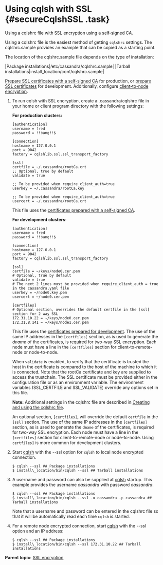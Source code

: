 # Using cqlsh with SSL {#secureCqlshSSL .task}

Using a cqlshrc file with SSL encryption using a self-signed CA.

Using a cqlshrc file is the easiest method of getting `cqlshrc` settings. The cqlshrc.sample provides an example that can be copied as a starting point.

The location of the cqlshrc.sample file depends on the type of installation:

|Package installations|/etc/cassandra/cqlshrc.sample|
|Tarball installations|install\_location/conf/cqlshrc.sample|

[Prepare SSL certificates with a self-signed CA](secureSSLCertWithCA.md) for production, or [prepare SSL certificates](secureSSLCertificates.md) for development. Additionally, configure [client-to-node encryption](secureSSLClientToNode.md).

1.  To run cqlsh with SSL encryption, create a .cassandra/cqlshrc file in your home or client program directory with the following settings:

    **For production clusters:**

    ```no-highlight
    [authentication]
    username = fred
    password = !!bang!!$
    
    [connection]
    hostname = 127.0.0.1
    port = 9042
    factory = cqlshlib.ssl.ssl_transport_factory
    
    [ssl]
    certfile = ~/.cassandra/rootCa.crt
    ;; Optional, true by default
    validate = true 
    
    ;; To be provided when require_client_auth=true
    userkey = ~/.cassandra/rootCa.key 
    
    ;; To be provided when require_client_auth=true
    usercert = ~/.cassandra/rootCa.crt
    ```

    This file uses the [certificates prepared with a self-signed CA](secureSSLCertWithCA.md).

    **For development clusters:**

    ```no-highlight
    [authentication]
    username = fred
    password = !!bang!!$
    
    [connection]
    hostname = 127.0.0.1
    port = 9042
    factory = cqlshlib.ssl.ssl_transport_factory
    
    [ssl]
    certfile = ~/keys/node0.cer.pem
    # Optional, true by default
    validate = true 
    # The next 2 lines must be provided when require_client_auth = true in the cassandra.yaml file
    userkey = ~/node0.key.pem 
    usercert = ~/node0.cer.pem 
    
    [certfiles]  
    # Optional section, overrides the default certfile in the [ssl] section for 2 way SSL
    172.31.10.22 = ~/keys/node0.cer.pem
    172.31.8.141 = ~/keys/node1.cer.pem
    ```

    This file uses the [certificates prepared for development](secureSSLCertificates.md). The use of the same IP addresses in the `[certfiles]` section, as is used to generate the *dname* of the certificates, is required for two-way SSL encryption. Each node must have a line in the `[certfiles]` section for client-to-remote-node or node-to-node.

    When `validate` is enabled, to verify that the certificate is trusted the host in the certificate is compared to the host of the machine to which it is connected. Note that the rootCa certificate and key are supplied to access the trustchain. The SSL certificate must be provided either in the configuration file or as an environment variable. The environment variables \(SSL\_CERTFILE and SSL\_VALIDATE\) override any options set in this file.

    **Note:** Additional settings in the cqlshrc file are described in [Creating and using the cqlshrc file](/en/cql-oss/3.3/cql/cql_reference/cqlshUsingCqlshrc.html).

    An optional section, `[certfiles]`, will override the default `certfile` in the `[ssl]` section. The use of the same IP addresses in the `[certfiles]` section, as is used to generate the `dname` of the certificates, is required for two-way SSL encryption. Each node must have a line in the `[certfiles]` section for client-to-remote-node or node-to-node. Using `certfiles]` is more common for development clusters.

2.  Start [cqlsh](/en/cql-oss/3.3/cql/cql_reference/cqlsh.html) with the --ssl option for `cqlsh` to local node encrypted connection.

    ```screen
    $ cqlsh --ssl ## Package installations
    $ install\_location/bin/cqlsh --ssl ## Tarball installations
    ```

3.  A username and password can also be supplied at [cqlsh](/en/cql-oss/3.3/cql/cql_reference/cqlsh.html) startup. This example provides the username *cassandra* with password *cassandra*.

    ```screen
    $ cqlsh --ssl ## Package installations
    $ install\_location/bin/cqlsh --ssl -u cassandra -p cassandra ## Tarball installations
    ```

    Note that a username and password can be entered in the cqlshrc file so that it will be automatically read each time `cqlsh` is started.

4.  For a remote node encrypted connection, start [cqlsh](/en/cql-oss/3.3/cql/cql_reference/cqlsh.html) with the --ssl option and an IP address:

    ```screen
    $ cqlsh --ssl ## Package installations
    $ install\_location/bin/cqlsh --ssl 172.31.10.22 ## Tarball installations
    ```


**Parent topic:** [SSL encryption](../../cassandra/configuration/secureSSLEncryptTOC.md)

